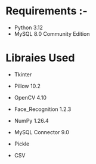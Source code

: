 # Requirements :-

- Python  3.12
- MySQL 8.0 Community Edition

# Libraies Used 

  - Tkinter
  
  - Pillow 10.2
  
  - OpenCV 4.10
  
  - Face_Recognition 1.2.3
  
  - NumPy 1.26.4
  
  - MySQL Connector 9.0
  
  - Pickle
  
  - CSV

